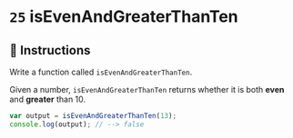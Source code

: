 # `25` isEvenAndGreaterThanTen

## 📝 Instructions

Write a function called `isEvenAndGreaterThanTen`.

Given a number, `isEvenAndGreaterThanTen` returns whether it is both **even** and **greater** than 10.

```Javascript
var output = isEvenAndGreaterThanTen(13);
console.log(output); // --> false
```